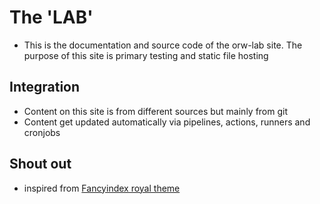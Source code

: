 # The 'LAB'

* This is the documentation and source code of the orw-lab site. The purpose of this site is primary testing and static file hosting

## Integration
* Content on this site is from different sources but mainly from git
* Content get updated automatically via pipelines, actions, runners and cronjobs

## Shout out
* inspired from [Fancyindex royal theme](https://github.com/leshniak/fancyindex-royal-theme)